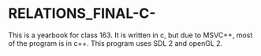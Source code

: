 RELATIONS_FINAL-C-
==================
This is a yearbook for class 163. It is written in c, but due to MSVC++, most of the program is in c++. This program uses
SDL 2 and openGL 2.
